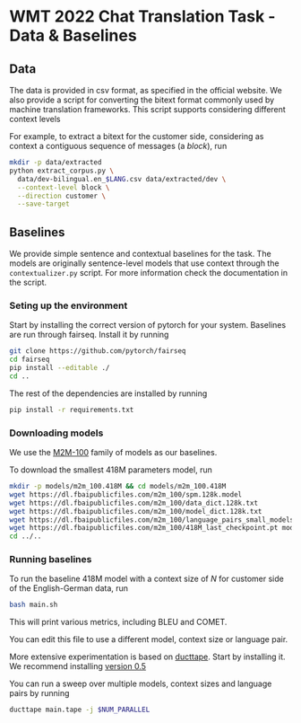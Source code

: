 # WMT 2022 Chat Translation Task - Data & Baselines

## Data

The data is provided in csv format, as specified in the official website.
We also provide a script for converting the bitext format commonly used by machine translation frameworks.
This script supports considering different context levels

For example, to extract a bitext for the customer side, considering as context a contiguous sequence of messages (a *block*), run

```bash
mkdir -p data/extracted
python extract_corpus.py \
  data/dev-bilingual.en_$LANG.csv data/extracted/dev \
  --context-level block \
  --direction customer \
  --save-target
```

## Baselines

We provide simple sentence and contextual baselines for the task.
The models are originally sentence-level models that use context through the `contextualizer.py` script.
For more information check the documentation in the script.

### Seting up the environment

Start by installing the correct version of pytorch for your system.
Baselines are run through fairseq.
Install it by running
```bash
git clone https://github.com/pytorch/fairseq
cd fairseq
pip install --editable ./
cd ..
```

The rest of the dependencies are installed by running
```bash
pip install -r requirements.txt
```

### Downloading models

We use the [M2M-100](https://github.com/facebookresearch/fairseq/tree/main/examples/m2m_100) family of models as our baselines.

To download the smallest 418M parameters model, run
```bash
mkdir -p models/m2m_100.418M && cd models/m2m_100.418M
wget https://dl.fbaipublicfiles.com/m2m_100/spm.128k.model
wget https://dl.fbaipublicfiles.com/m2m_100/data_dict.128k.txt
wget https://dl.fbaipublicfiles.com/m2m_100/model_dict.128k.txt
wget https://dl.fbaipublicfiles.com/m2m_100/language_pairs_small_models.txt 
wget https://dl.fbaipublicfiles.com/m2m_100/418M_last_checkpoint.pt model.pt
cd ../..
```

### Running baselines

To run the baseline 418M model with a context size of $N$ for customer side of the English-German data, run
```bash
bash main.sh 
```

This will print various metrics, including BLEU and COMET.

You can edit this file to use a different model, context size or language pair.

More extensive experimentation is based on [ducttape](https://github.com/jhclark/ducttape).
Start by installing it. We recommend installing [version 0.5](https://github.com/CoderPat/ducttape/releases/tag/v0.5)

You can run a sweep over multiple models, context sizes and language pairs by running
```bash
ducttape main.tape -j $NUM_PARALLEL
```
